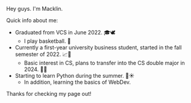 <!---
macklin-tsang/macklin-tsang is a ✨ special ✨ repository because its `README.md` (this file) appears on your GitHub profile.
You can click the Preview link to take a look at your changes.
--->

Hey guys. I'm Macklin.

Quick info about me:
  - Graduated from VCS in June 2022. 🎓🕊️
    - I play basketball. 🏀
  - Currently a first-year university business student, started in the fall semester of 2022. 📈🍁
    - Basic interest in CS, plans to transfer into the CS double major in 2024. 👨‍💻
  - Starting to learn Python during the summer. 🙇☀️
    - In addition, learning the basics of WebDev.

Thanks for checking my page out!
